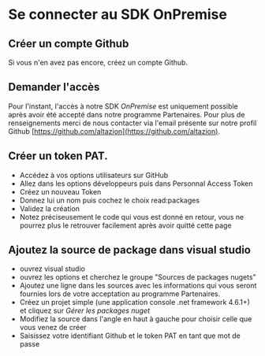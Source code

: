 # Se connecter au SDK OnPremise

## Créer un compte Github

Si vous n'en avez pas encore, créez un compte Github.

## Demander l'accès

Pour l'instant, l'accès à notre SDK _OnPremise_ est uniquement possible après avoir été accepté dans notre programme Partenaires. Pour plus de renseignements merci de nous contacter via l'email présente sur notre profil Github [https://github.com/altazion](https://github.com/altazion).

## Créer un token PAT.

- Accédez à vos options utilisateurs sur GitHub
- Allez dans les options développeurs puis dans Personnal Access Token
- Créez un nouveau Token
- Donnez lui un nom puis cochez le choix read:packages
- Validez la création
- Notez préciseusement le code qui vous est donné en retour, vous ne pourrez plus le retrouver facilement après avoir quitté cette page

## Ajoutez la source de package dans visual studio

- ouvrez visual studio
- ouvrez les options et cherchez le groupe "Sources de packages nugets"
- Ajoutez une ligne dans les sources avec les informations qui vous seront fournies lors de votre acceptation au programme Partenaires.
- Créez un projet simple (une application console .net framework 4.6.1+) et cliquez sur _Gérer les packages nuget_
- Modifiez la source dans l'angle en haut à gauche pour choisir celle que vous venez de créer
- Saisissez votre identifiant Github et le token PAT en tant que mot de passe